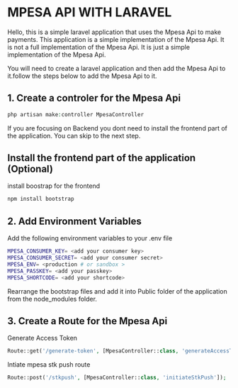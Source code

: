 # MPESA API WITH LARAVEL

Hello, this is a simple laravel application that uses the Mpesa Api to make payments. This application is a simple implementation of the Mpesa Api. It is not a full implementation of the Mpesa Api. It is just a simple implementation of the Mpesa Api.

You will need to create a laravel application and then add the Mpesa Api to it.follow the steps below to add the Mpesa Api to it.

## 1. Create a controler for the Mpesa Api

```php
php artisan make:controller MpesaController
```

If you are focusing on Backend you dont need to install the frontend part of the application. You can skip to the next step.

## Install the frontend part of the application (Optional)

install boostrap for the frontend

```bash
npm install bootstrap
```

## 2. Add Environment Variables

Add the following environment variables to your .env file

```bash
MPESA_CONSUMER_KEY= <add your consumer key>
MPESA_CONSUMER_SECRET= <add your consumer secret>
MPESA_ENV= <production # or sandbox >
MPESA_PASSKEY= <add your passkey>
MPESA_SHORTCODE= <add your shortcode>

```

Rearrange the bootstrap files and add it into Public folder of the application from the node_modules folder.

## 3. Create a Route for the Mpesa Api

Generate Access Token

```php
Route::get('/generate-token', [MpesaController::class, 'generateAccessToken']);
```

Intiate mpesa stk push route

```php
Route::post('/stkpush', [MpesaController::class, 'initiateStkPush']);
```
